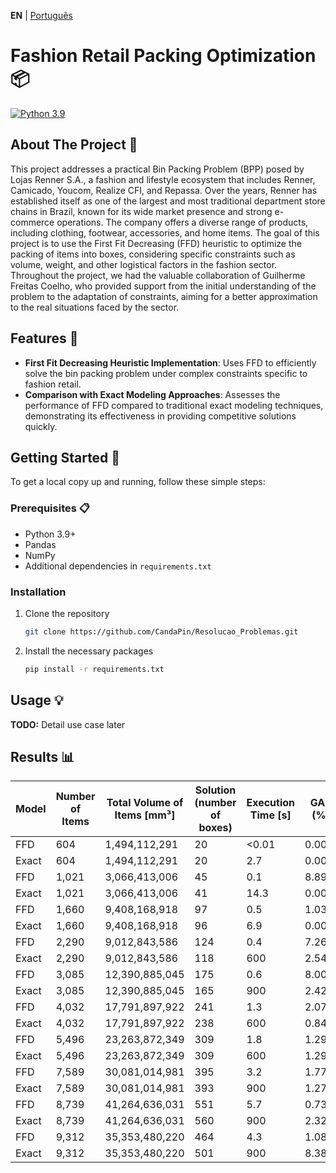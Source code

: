 **EN** | [Português](README.md)

# Fashion Retail Packing Optimization 📦
[![Python 3.9](https://img.shields.io/badge/python-3.9-blue.svg)](https://www.python.org/downloads/release/python-3918/)

## About The Project 📖
This project addresses a practical Bin Packing Problem (BPP) posed by Lojas Renner S.A., a fashion and lifestyle ecosystem that includes Renner, Camicado, Youcom, Realize CFI, and Repassa. Over the years, Renner has established itself as one of the largest and most traditional department store chains in Brazil, known for its wide market presence and strong e-commerce operations. The company offers a diverse range of products, including clothing, footwear, accessories, and home items. The goal of this project is to use the First Fit Decreasing (FFD) heuristic to optimize the packing of items into boxes, considering specific constraints such as volume, weight, and other logistical factors in the fashion sector. Throughout the project, we had the valuable collaboration of Guilherme Freitas Coelho, who provided support from the initial understanding of the problem to the adaptation of constraints, aiming for a better approximation to the real situations faced by the sector.

## Features 🌟
- **First Fit Decreasing Heuristic Implementation**: Uses FFD to efficiently solve the bin packing problem under complex constraints specific to fashion retail.
- **Comparison with Exact Modeling Approaches**: Assesses the performance of FFD compared to traditional exact modeling techniques, demonstrating its effectiveness in providing competitive solutions quickly.

## Getting Started 🚀
To get a local copy up and running, follow these simple steps:

### Prerequisites 📋
- Python 3.9+
- Pandas
- NumPy
- Additional dependencies in `requirements.txt`

### Installation
1. Clone the repository
   ```sh
   git clone https://github.com/CandaPin/Resolucao_Problemas.git
   ```
2. Install the necessary packages
   ```sh
   pip install -r requirements.txt
   ```

## Usage 💡
**TODO:** Detail use case later

## Results 📊
| Model | Number of Items | Total Volume of Items [mm³] | Solution (number of boxes) | Execution Time [s] | GAP (%) | Lower Bound |
|-------|-----------------|-----------------------------|---------------------------|-------------------|---------|-------------|
| FFD   | 604             | 1,494,112,291               | 20                        | <0.01             | 0.00%   | 20          |
| Exact | 604             | 1,494,112,291               | 20                        | 2.7               | 0.00%   | 20          |
| FFD   | 1,021           | 3,066,413,006               | 45                        | 0.1               | 8.89%   | 41          |
| Exact | 1,021           | 3,066,413,006               | 41                        | 14.3              | 0.00%   | 41          |
| FFD   | 1,660           | 9,408,168,918               | 97                        | 0.5               | 1.03%   | 96          |
| Exact | 1,660           | 9,408,168,918               | 96                        | 6.9               | 0.00%   | 96          |
| FFD   | 2,290           | 9,012,843,586               | 124                       | 0.4               | 7.26%   | 115         |
| Exact | 2,290           | 9,012,843,586               | 118                       | 600               | 2.54%   | 115         |
| FFD   | 3,085           | 12,390,885,045              | 175                       | 0.6               | 8.00%   | 161         |
| Exact | 3,085           | 12,390,885,045              | 165                       | 900               | 2.42%   | 161         |
| FFD   | 4,032           | 17,791,897,922              | 241                       | 1.3               | 2.07%   | 236         |
| Exact | 4,032           | 17,791,897,922              | 238                       | 600               | 0.84%   | 236         |
| FFD   | 5,496           | 23,263,872,349              | 309                       | 1.8               | 1.29%   | 305         |
| Exact | 5,496           | 23,263,872,349              | 309                       | 600               | 1.29%   | 305         |
| FFD   | 7,589           | 30,081,014,981              | 395                       | 3.2               | 1.77%   | 388         |
| Exact | 7,589           | 30,081,014,981              | 393                       | 900               | 1.27%   | 388         |
| FFD   | 8,739           | 41,264,636,031              | 551                       | 5.7               | 0.73%   | 547         |
| Exact | 8,739           | 41,264,636,031              | 560                       | 900               | 2.32%   | 547         |
| FFD   | 9,312           | 35,353,480,220              | 464                       | 4.3               | 1.08%   | 459         |
| Exact | 9,312           | 35,353,480,220              | 501                       | 900               | 8.38%   | 459         |

